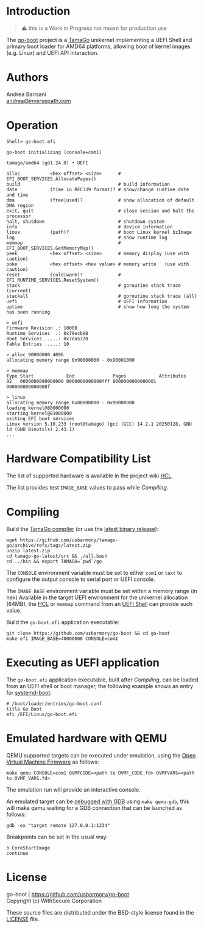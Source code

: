 Introduction
============

> :warning: this is a Work in Progress not meant for production use

The [go-boot](https://github.com/usbarmory/go-boot) project is a
[TamaGo](https://github.com/usbarmory/tamago) unikernel implementing a UEFI
Shell and primary boot loader for AMD64 platforms, allowing boot of kernel
images (e.g. Linux) and UEFI API interaction.

Authors
=======

Andrea Barisani  
andrea@inversepath.com  

Operation
=========

```
Shell> go-boot.efi

go-boot initializing (console=com1)

tamago/amd64 (go1.24.0) • UEFI

alloc           <hex offset> <size>      # EFI_BOOT_SERVICES.AllocatePages()
build                                    # build information
date            (time in RFC339 format)? # show/change runtime date and time
dma             (free|used)?             # show allocation of default DMA region
exit, quit                               # close session and halt the processor
halt, shutdown                           # shutdown system
info                                     # device information
linux           (path)?                  # boot Linux kernel bzImage
log                                      # show runtime log
memmap                                   # EFI_BOOT_SERVICES.GetMemoryMap()
peek            <hex offset> <size>      # memory display (use with caution)
poke            <hex offset> <hex value> # memory write   (use with caution)
reset           (cold|warm)?             # EFI_RUNTIME_SERVICES.ResetSystem()
stack                                    # goroutine stack trace (current)
stackall                                 # goroutine stack trace (all)
uefi                                     # UEFI information
uptime                                   # show how long the system has been running

> uefi
Firmware Revision .: 10000
Runtime Services  .: 0x79ecb98
Boot Services .....: 0x7ea5720
Table Entries .....: 10

> alloc 90000000 4096
allocating memory range 0x90000000 - 0x90001000

> memmap
Type Start            End              Pages            Attributes
02   0000000090000000 0000000090000fff 0000000000000001 000000000000000f

> linux
allocating memory range 0x80000000 - 0x90000000
loading kernel@80000000
starting kernel@81000000
exiting EFI boot services
Linux version 5.10.233 (root@tamago) (gcc (GCC) 14.2.1 20250128, GNU ld (GNU Binutils) 2.43.1)
...
```

Hardware Compatibility List
===========================

The list of supported hardware is available in the
project wiki [HCL](https://github.com/usbarmory/go-boot/wiki#hardware-compatibility-list).

The list provides test `IMAGE_BASE` values to pass while _Compiling_.

Compiling
=========

Build the [TamaGo compiler](https://github.com/usbarmory/tamago-go)
(or use the [latest binary release](https://github.com/usbarmory/tamago-go/releases/latest)):

```
wget https://github.com/usbarmory/tamago-go/archive/refs/tags/latest.zip
unzip latest.zip
cd tamago-go-latest/src && ./all.bash
cd ../bin && export TAMAGO=`pwd`/go
```

The `CONSOLE` environment variable must be set to either `com1` or `text` to
configure the output console to serial port or UEFI console.

The `IMAGE_BASE` environment variable must be set within a memory range (in
hex) Available in the target UEFI environment for the unikernel allocation
(64MB), the [HCL](https://github.com/usbarmory/go-boot/wiki#hardware-compatibility-list)
or `memmap` command from an [UEFI Shell](https://github.com/pbatard/UEFI-Shell)
can provide such value.

Build the `go-boot.efi` application executable:

```
git clone https://github.com/usbarmory/go-boot && cd go-boot
make efi IMAGE_BASE=40000000 CONSOLE=com1
```

Executing as UEFI application
=============================

The `go-boot.efi` application executable, built after _Compiling_, can be
loaded from an UEFI shell or boot manager, the following example shows an
entry for [systemd-boot](https://www.freedesktop.org/wiki/Software/systemd/systemd-boot/):

```
# /boot/loader/entries/go-boot.conf
title Go Boot
efi /EFI/Linux/go-boot.efi
```

Emulated hardware with QEMU
===========================

QEMU supported targets can be executed under emulation, using the
[Open Virtual Machine Firmware](https://github.com/tianocore/tianocore.github.io/wiki/OVMF)
as follows:

```
make qemu CONSOLE=com1 OVMFCODE=<path to OVMF_CODE.fd> OVMFVARS=<path to OVMF_VARS.fd>
```

The emulation run will provide an interactive console.

An emulated target can be [debugged with GDB](https://retrage.github.io/2019/12/05/debugging-ovmf-en.html/)
using `make qemu-gdb`, this will make qemu waiting for a GDB connection that
can be launched as follows:

```
gdb -ex "target remote 127.0.0.1:1234"
```

Breakpoints can be set in the usual way:

```
b CoreStartImage
continue
```

License
=======

go-boot | https://github.com/usbarmory/go-boot  
Copyright (c) WithSecure Corporation

These source files are distributed under the BSD-style license found in the
[LICENSE](https://github.com/usbarmory/go-boot/blob/master/LICENSE) file.
